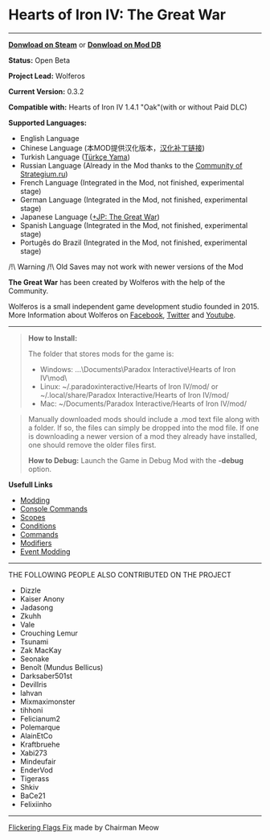 # Hearts of Iron IV: The Great War

----------
[**Donwload on Steam**](http://steamcommunity.com/sharedfiles/filedetails/?id=699709023) or [**Donwload on Mod DB**](http://www.moddb.com/mods/hearts-of-iron-iv-the-great-war1)

**Status:** Open Beta 

**Project Lead:** Wolferos 

**Current Version:** 0.3.2

**Compatible with:** Hearts of Iron IV 1.4.1 "Oak"(with or without Paid DLC) 

**Supported Languages:**
- English Language
- Chinese Language (本MOD提供汉化版本，[汉化补丁链接](http://steamcommunity.com/sharedfiles/filedetails/?id=803029506)) 
- Turkish Language ([Türkçe Yama](http://paradoxfan.com/forum/index.php?topic=51341.0))
- Russian Language (Already in the Mod thanks to the [Community of Strategium.ru](https://www.strategium.ru))
- French Language (Integrated in the Mod, not finished, experimental stage)
- German Language (Integrated in the Mod, not finished, experimental stage)
- Japanese Language ([+JP: The Great War](http://steamcommunity.com/sharedfiles/filedetails/?id=854550667&searchtext=%2BJP%3A+The+Great+War))
- Spanish Language (Integrated in the Mod, not finished, experimental stage)
- Portugês do Brazil (Integrated in the Mod, not finished, experimental stage)

/!\ Warning /!\ Old Saves may not work with newer versions of the Mod

**The Great War** has been created by Wolferos with the help of the Community. 

Wolferos is a small independent game development studio founded in 2015. More Information about Wolferos on [Facebook](https://www.facebook.com/WolferosProductions), [Twitter](https://twitter.com/WolferosProd) and [Youtube](https://www.youtube.com/c/WolferosProductions).

----------
> **How to Install:**
> 
> The folder that stores mods for the game is:
> 
> - Windows: ...\Documents\Paradox Interactive\Hearts of Iron IV\mod\
> - Linux: ~/.paradoxinteractive/Hearts of Iron IV/mod/ or ~/.local/share/Paradox Interactive/Hearts of Iron IV/mod/
> - Mac: ~/Documents/Paradox Interactive/Hearts of Iron IV/mod/

> Manually downloaded mods should include a .mod text file along with a folder. If so, the files can simply be dropped into the mod file. If one is downloading a newer version of a mod they already have installed, one should remove the older files first.
> 
> **How to Debug:**
> Launch the Game in Debug Mod with the **-debug** option.

**Usefull Links**

 - [Modding](http://www.hoi4wiki.com/Modding)
 - [Console Commands](http://www.hoi4wiki.com/Console_commands)
 - [Scopes](http://www.hoi4wiki.com/Scopes)
 - [Conditions](http://www.hoi4wiki.com/Conditions)
 - [Commands](http://www.hoi4wiki.com/Commands)
 - [Modifiers](http://www.hoi4wiki.com/Modifiers)
 - [Event Modding](http://www.hoi4wiki.com/Event_Modding)

----------

THE FOLLOWING PEOPLE ALSO CONTRIBUTED ON THE PROJECT

   - Dizzle
   - Kaiser Anony
   - Jadasong
   - Zkuhh
   - Vale
   - Crouching Lemur
   - Tsunami
   - Zak MacKay
   - Seonake
   - Benoît (Mundus Bellicus)
   - Darksaber501st
   - DevilIris
   - lahvan
   - Mixmaximonster
   - tihhoni
   - Felicianum2
   - Polemarque
   - AlainEtCo
   - Kraftbruehe
   - Xabi273
   - Mindeufair
   - EnderVod
   - Tigerass
   - Shkiv
   - BaCe21
   - Felixiinho

----------
[Flickering Flags Fix](http://steamcommunity.com/sharedfiles/filedetails/?id=850835220) made by Chairman Meow